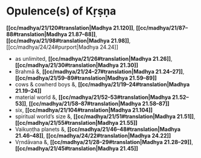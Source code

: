 # Opulence(s) of Kṛṣṇa

**[[cc/madhya/21/120#translation|Madhya 21.120]]**, **[[cc/madhya/21/87–88#translation|Madhya 21.87–88]]**, **[[cc/madhya/21/98#translation|Madhya 21.98]]**, [[cc/madhya/24/24#purport|Madhya 24.24]]

* as unlimited, **[[cc/madhya/21/26#translation|Madhya 21.26]]**, **[[cc/madhya/21/30#translation|Madhya 21.30]]**
* Brahmā &, **[[cc/madhya/21/24–27#translation|Madhya 21.24–27]]**, **[[cc/madhya/21/59–89#translation|Madhya 21.59–89]]**
* cows & cowherd boys &, **[[cc/madhya/21/19–24#translation|Madhya 21.19–24]]**
* material world &, **[[cc/madhya/21/52–53#translation|Madhya 21.52–53]]**, **[[cc/madhya/21/58–87#translation|Madhya 21.58–87]]**
* six, **[[cc/madhya/21/104#translation|Madhya 21.104]]**
* spiritual world’s size &, **[[cc/madhya/21/51#translation|Madhya 21.51]]**, **[[cc/madhya/21/55#translation|Madhya 21.55]]**
* Vaikuṇṭha planets &, **[[cc/madhya/21/46–48#translation|Madhya 21.46–48]]**, **[[cc/madhya/24/22#translation|Madhya 24.22]]**
* Vṛndāvana &, **[[cc/madhya/21/28–29#translation|Madhya 21.28–29]]**, **[[cc/madhya/21/45#translation|Madhya 21.45]]**
